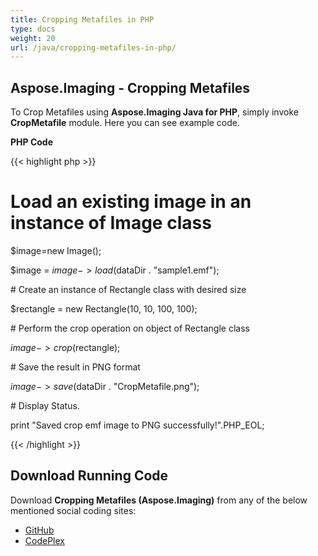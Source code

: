```yaml
---
title: Cropping Metafiles in PHP
type: docs
weight: 20
url: /java/cropping-metafiles-in-php/
---
```


## **Aspose.Imaging - Cropping Metafiles**
To Crop Metafiles using **Aspose.Imaging Java for PHP**, simply invoke **CropMetafile** module. Here you can see example code.

**PHP Code**

{{< highlight php >}}

 # Load an existing image in an instance of Image class

$image=new Image();

$image = $image->load($dataDir . "sample1.emf");

\# Create an instance of Rectangle class with desired size

$rectangle = new Rectangle(10, 10, 100, 100);

\# Perform the crop operation on object of Rectangle class

$image->crop($rectangle);

\# Save the result in PNG format

$image->save($dataDir . "CropMetafile.png");

\# Display Status.

print "Saved crop emf image to PNG successfully!".PHP_EOL;

{{< /highlight >}}
## **Download Running Code**
Download **Cropping Metafiles (Aspose.Imaging)** from any of the below mentioned social coding sites:

- [GitHub](https://github.com/aspose-imaging/Aspose.Imaging-for-Java/blob/master/Plugins/Aspose_Imaging_Java_for_PHP/src/aspose/imaging/ConvertingMetafilestoOtherImageFormats/CropMetafile.php)
- [CodePlex](https://archive.codeplex.com/?p=asposeimagingjavaphp#src/aspose/imaging/ConvertingMetafilestoOtherImageFormats/CropMetafile.php)
